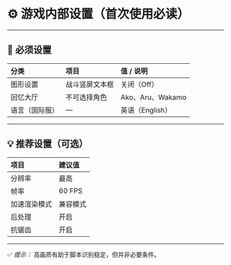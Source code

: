 
# ⚙️ 游戏内部设置（首次使用必读）

---

## 🧩 必须设置

| 分类      | 项目      | 值 / 说明         |
| :------ | :------ | :------------- |
| 图形设置    | 战斗竖屏文本框 | 关闭（Off）        |
| 回忆大厅    | 不可选择角色  | Ako、Aru、Wakamo |
| 语言（国际服） | —       | 英语（English）    |

---

## 💡 推荐设置（可选）

| 项目     | 建议值    |
| :----- | :----- |
| 分辨率    | 最高     |
| 帧率     | 60 FPS |
| 加速渲染模式 | 兼容模式   |
| 后处理    | 开启     |
| 抗锯齿    | 开启     |

---

✅ *提示：*
高画质有助于脚本识别稳定，但并非必要条件。
